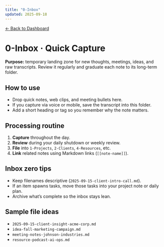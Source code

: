 ```yaml
---
title: "0-Inbox"
updated: 2025-09-18
---
```


[← Back to Dashboard](../000-Dashboard.md)

# 0-Inbox · Quick Capture

**Purpose:** temporary landing zone for new thoughts, meetings, ideas, and raw transcripts. Review it regularly and graduate each note to its long-term folder.

## How to use
- Drop quick notes, web clips, and meeting bullets here.
- If you capture via voice or mobile, save the transcript into this folder.
- Add a short heading or tag so you remember why the note matters.

## Processing routine
1. **Capture** throughout the day.
2. **Review** during your daily shutdown or weekly review.
3. **File** into `1-Projects`, `2-Clients`, `4-Resources`, etc.
4. **Link** related notes using Markdown links (`[[note-name]]`).

## Inbox zero tips
- Keep filenames descriptive (`2025-09-15-client-intro-call.md`).
- If an item spawns tasks, move those tasks into your project note or daily plan.
- Archive what’s complete so the inbox stays lean.

## Sample file ideas
- `2025-09-15-client-insight-acme-corp.md`
- `idea-fall-marketing-campaign.md`
- `meeting-notes-johnson-industries.md`
- `resource-podcast-ai-ops.md`
